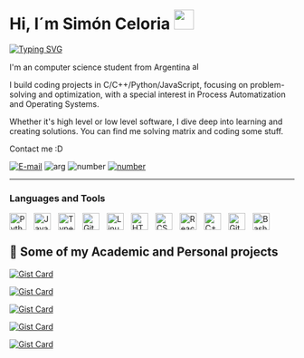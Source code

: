 <p align="center">
  <h1>Hi, I´m Simón Celoria <img src="https://media.giphy.com/media/hvRJCLFzcasrR4ia7z/giphy.gif" width="35"></h1>
</p>

<a href="https://git.io/typing-svg"><img src="https://readme-typing-svg.demolab.com?font=Fira+Code&duration=3000&pause=1000&color=F7F7F7&center=true&vCenter=true&width=435&lines=Computer+Science+Student;Passionate+about+Math+and+Dev;Always+learning+%26+struggling+%F0%9F%98%85" alt="Typing SVG" /></a>

I'm an computer science student from Argentina <img src="https://images.emojiterra.com/google/noto-emoji/unicode-16.0/color/svg/1f1e6-1f1f7.svg" width="15" height="15" alt="alt text" />

I build coding projects in C/C++/Python/JavaScript, focusing on problem-solving and optimization, with a special interest in Process Automatization and Operating Systems.

Whether it's high level or low level software, I dive deep into learning and creating solutions. You can find me solving matrix and coding some stuff.

Contact me :D

   <p align="left">
      <a href="mailto:celoriasimon@gmail.com">
         <img alt="E-mail" title="Enviar un mail" src="https://custom-icon-badges.demolab.com/badge/-celoriasimon@gmail.com-teal?style=for-the-badge&logo=mention&logoColor=white"/></a>
      <a>
         <img alt="arg" title="Location" src="https://custom-icon-badges.demolab.com/badge/Cordoba-AR-blue?style=for-the-badge&logo=location&logoColor=blue"/></a>
      <a>
         <img alt="number" title="call me" src="https://custom-icon-badges.demolab.com/badge/-549--3548--542599-blue?style=for-the-badge&logo=phone&logoColor=white"/></a>
         <a href="https://drive.google.com/file/d/1yZRlZ7uHt1SLEhKD3N412iiOqclYGJuM/view?usp=sharing">
         <img alt="number" title="call me" src="https://custom-icon-badges.demolab.com/badge/-download My CV-F25278?style=for-the-badge&logo=download&logoColor=white"/></a>
   </p>

---

### Languages and Tools

<img align="left" alt="Python" width="30px" style="padding-right:10px;" src="https://cdn.jsdelivr.net/gh/devicons/devicon/icons/python/python-plain.svg" />
<img align="left" alt="JavaScript" width="30px" style="padding-right:10px;" src="https://cdn.jsdelivr.net/gh/devicons/devicon/icons/javascript/javascript-plain.svg" />
<img align="left" alt="TypeScript" width="30px" style="padding-right:10px;" src="https://cdn.jsdelivr.net/gh/devicons/devicon/icons/typescript/typescript-plain.svg" />
<img align="left" alt="Git" width="30px" style="padding-right:10px;" src="https://cdn.jsdelivr.net/gh/devicons/devicon/icons/git/git-original.svg" />
<img align="left" alt="Linux" width="30px" style="padding-right:10px;" src="https://cdn.jsdelivr.net/gh/devicons/devicon/icons/linux/linux-original.svg" />
<img align="left" alt="HTML" width="30px" style="padding-right:10px;" src="https://cdn.jsdelivr.net/gh/devicons/devicon/icons/html5/html5-plain.svg" />
<img align="left" alt="CSS" width="30px" style="padding-right:10px;" src="https://cdn.jsdelivr.net/gh/devicons/devicon/icons/css3/css3-plain.svg" />
<img align="left" alt="React" width="30px" style="padding-right:10px;" src="https://cdn.jsdelivr.net/gh/devicons/devicon/icons/react/react-original.svg" />
<img align="left" alt="C++" width="30px" style="padding-right:10px;" src="https://cdn.jsdelivr.net/gh/devicons/devicon/icons/cplusplus/cplusplus-line.svg" />
<img align="left" alt="GitHub" width="30px" style="padding-right:10px;" src="https://cdn.jsdelivr.net/gh/devicons/devicon/icons/github/github-original.svg" />
<img align="left" alt="Bash" width="30px" style="padding-right:10px;" src="https://cdn.jsdelivr.net/gh/devicons/devicon/icons/bash/bash-original.svg" />
<br />

#

<summary><h2>📘 Some of my Academic and Personal projects</h2></summary>

[![Gist Card](https://github-readme-stats.vercel.app/api/pin?username=SimonCeloria&repo=The-switcher-frontend&theme=dark&show_owner=true)](https://github.com/SimonCeloria/The-switcher-frontend)

[![Gist Card](https://github-readme-stats.vercel.app/api/pin?username=SimonCeloria&repo=Dibujos-Paradigma-Funcional&theme=dark&show_owner=true)](https://github.com/SimonCeloria/Dibujos-Paradigma-Funcional)

[![Gist Card](https://github-readme-stats.vercel.app/api/pin?username=SimonCeloria&repo=Sistemas-Operativos&theme=dark&show_owner=true)](https://github.com/SimonCeloria/Sistemas-Operativos)

[![Gist Card](https://github-readme-stats.vercel.app/api/pin?username=SimonCeloria&repo=Sistemas-Operativos&theme=dark&show_owner=true)](https://github.com/SimonCeloria/Sistemas-Operativos)

[![Gist Card](https://github-readme-stats.vercel.app/api/pin?username=SimonCeloria&repo=Congestion-de-Redes&theme=dark&show_owner=true)](https://github.com/SimonCeloria/Congestion-de-Redes)
